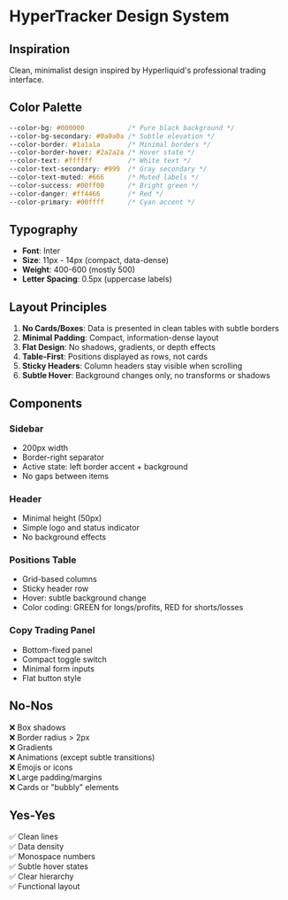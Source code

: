 # HyperTracker Design System

## Inspiration
Clean, minimalist design inspired by Hyperliquid's professional trading interface.

## Color Palette

```css
--color-bg: #000000           /* Pure black background */
--color-bg-secondary: #0a0a0a /* Subtle elevation */
--color-border: #1a1a1a       /* Minimal borders */
--color-border-hover: #2a2a2a /* Hover state */
--color-text: #ffffff         /* White text */
--color-text-secondary: #999  /* Gray secondary */
--color-text-muted: #666      /* Muted labels */
--color-success: #00ff00      /* Bright green */
--color-danger: #ff4466       /* Red */
--color-primary: #00ffff      /* Cyan accent */
```

## Typography

- **Font**: Inter
- **Size**: 11px - 14px (compact, data-dense)
- **Weight**: 400-600 (mostly 500)
- **Letter Spacing**: 0.5px (uppercase labels)

## Layout Principles

1. **No Cards/Boxes**: Data is presented in clean tables with subtle borders
2. **Minimal Padding**: Compact, information-dense layout
3. **Flat Design**: No shadows, gradients, or depth effects
4. **Table-First**: Positions displayed as rows, not cards
5. **Sticky Headers**: Column headers stay visible when scrolling
6. **Subtle Hover**: Background changes only, no transforms or shadows

## Components

### Sidebar
- 200px width
- Border-right separator
- Active state: left border accent + background
- No gaps between items

### Header
- Minimal height (50px)
- Simple logo and status indicator
- No background effects

### Positions Table
- Grid-based columns
- Sticky header row
- Hover: subtle background change
- Color coding: GREEN for longs/profits, RED for shorts/losses

### Copy Trading Panel
- Bottom-fixed panel
- Compact toggle switch
- Minimal form inputs
- Flat button style

## No-Nos

❌ Box shadows  
❌ Border radius > 2px  
❌ Gradients  
❌ Animations (except subtle transitions)  
❌ Emojis or icons  
❌ Large padding/margins  
❌ Cards or "bubbly" elements  

## Yes-Yes

✅ Clean lines  
✅ Data density  
✅ Monospace numbers  
✅ Subtle hover states  
✅ Clear hierarchy  
✅ Functional layout  

